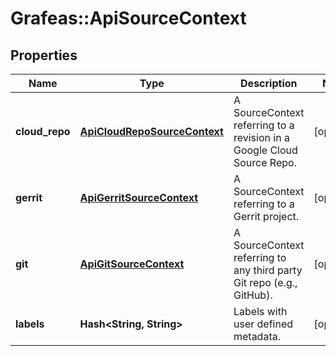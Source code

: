# Grafeas::ApiSourceContext

## Properties
Name | Type | Description | Notes
------------ | ------------- | ------------- | -------------
**cloud_repo** | [**ApiCloudRepoSourceContext**](ApiCloudRepoSourceContext.md) | A SourceContext referring to a revision in a Google Cloud Source Repo. | [optional] 
**gerrit** | [**ApiGerritSourceContext**](ApiGerritSourceContext.md) | A SourceContext referring to a Gerrit project. | [optional] 
**git** | [**ApiGitSourceContext**](ApiGitSourceContext.md) | A SourceContext referring to any third party Git repo (e.g., GitHub). | [optional] 
**labels** | **Hash&lt;String, String&gt;** | Labels with user defined metadata. | [optional] 



